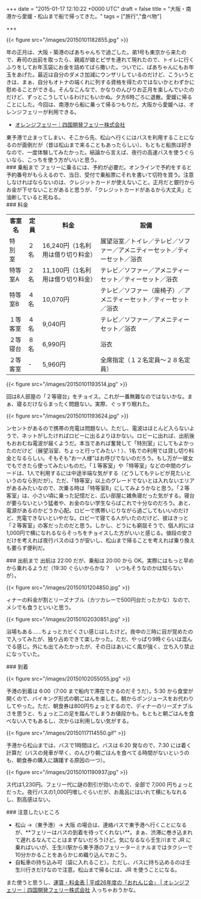 
+++
date = "2015-01-17 12:10:22 +0000 UTC"
draft = false
title = "大阪・南港から愛媛・松山まで船で帰ってきた。"
tags = ["旅行","食べ物"]

+++


{{< figure src="/images/20150101182855.jpg"  >}}

年の正月は、大阪・築港のばあちゃんちで過ごした。弟1号も東京から来たので、寿司の出前を取ったら、親戚が娘とピザを連れて現れたので、トイレに行くふりをしてお年玉袋にお金を詰めてばら撒いた。ついでに、ばあちゃんにもお年玉をあげた。最近は自分のダメさ加減にウンザリしているのだけど、こういうときは、まぁ、自分もオトナの端くれに列する資格を得たのではないかとわずかに慰めることができる。そんなこんなで、かなりのんびりお正月を楽しんでいたのだけど、ずっとこうしているわけにもいかぬ。夕方6時ごろに退散。愛媛に帰ることにした。今回は、南港から船に乗って帰るつもりだ。大阪から愛媛へは、オレンジフェリーが利用できる。

<ul>
<li><a href="http://www.orange-ferry.co.jp/">オレンジフェリー｜四国開発フェリー株式会社</a></li>
</ul>東予港で止まってしまい、そこから先、松山へ行くにはバスを利用することになるのが面倒だが（昔は松山まで来ることもあったらしい）、もともと船旅は好きなので、一度体験してみたかった。結論から言えば、夜行の高速バスを使うぐらいなら、こっちを使う方がいいと思う。

<div class="section">
    ### 乗船まで
    フェリーに乗るには、予約が必要だ。オンラインで予約をすると予約番号がもらえるので、当日、受付で乗船票にそれを書いて切符を買う。注意しなければならないのは、クレジットカードが使えないこと。正月だと銀行からお金が下せないことがあると思うが、「クレジットカードがあるから大丈夫」と油断していると死ねる。

</div>
<div class="section">
    ### 料金
    
<table>
    <tbody><tr>
    <th>客室名	</th>
    <th>定員	</th>
    <th> 料金</th>
    <th>設備</th>
    </tr>
    <tr>
    <td>特 別 室	</td>
    <td>２名	</td>
    <td>16,240円（1名利用は借り切り料金）</td>
    <td>展望浴室／トイレ／テレビ／ソファー／アメニティーセット／ティーセット／浴衣</td>
    </tr>
    <tr>
    <td>特等室A	</td>
    <td>２名	</td>
    <td>11,100円（1名利用は借り切り料金）</td>
    <td>テレビ／ソファー／アメニティーセット／ティーセット／浴衣</td>
    </tr>
    <tr>
    <td>特等室B	</td>
    <td>４名	</td>
    <td>10,070円</td>
    <td>テレビ／ソファー（座椅子）／アメニティーセット／ティーセット／浴衣</td>
    </tr>
    <tr>
    <td>１等客室	</td>
    <td>４名	</td>
    <td>9,040円</td>
    <td>テレビ／ソファー／アメニティーセット／浴衣</td>
    </tr>
    <tr>
    <td>２等寝台	</td>
    <td>８名	</td>
    <td>6,990円</td>
    <td>浴衣</td>
    </tr>
    <tr>
    <td>２等客室	</td>
    <td>-	</td>
    <td>5,960円</td>
    <td>全席指定（１２名定員～２８名定員）</td>
    </tr>
</tbody></table>

{{< figure src="/images/20150101193514.jpg"  >}}

回は8人部屋の「２等寝台」をチョイス。これが一番無難なのではないかな。まぁ、寝るだけならまったく問題ない。実際、ぐっすり眠れた。

{{< figure src="/images/20150101193624.jpg"  >}}

ンセントがあるので携帯の充電は問題ない。ただし、電波はほとんど入らないようで、ネットがしたければロビーに出るよりほかない。ロビーに出れば、出航後もおおむね電波が届くようだ。本当であれば奮発して「特別室」にしてもよかったのだけど（展望浴室、ちょっと行ってみたい！）、1名での利用では貸し切り料金となるらしい。そもそも“お一人様”はお呼びでないのだろう。もし万が一彼女でもできたら使ってみたいものだ。「１等客室」や「特等室」などの中間のグレードは、1人で利用するには中途半端な気がする（どうしてもテレビが見たいというのなら別だが）。ただ、「特等室」以上のグレードでないとは入れないエリアがあるみたいなので、次乗る時は「特等室B」にしてみようかなと思う。「２等客室」は、小さい頃に乗った記憶だと、広い部屋に雑魚寝だった気がする。寝台が要らないという猛者や、お金のない学生ならばこれで十分なのだろう。あと、電源があるのかどうか心配。ロビーで携帯いじりながら過ごしてもいいのだけど、充電できないといやだな。ロビーで寝てる人がいたのだけど、彼はきっと「２等客室」の客だったのだと思う。しかし、どうにも窮屈そうで、個人的には 1,000円で横になれるならそっちをチョイスした方がいいと感じる。値段の安さだけを考えれば夜行バスのほうが安いし、松山まで帰ることを考えれば乗り換えも要らず便利だ。

</div>
<div class="section">
    ### 出航まで
    出航は 22:00 だが、乗船は 20:00 から OK。実際にはもっと早めから乗れるようだ（19:30 ぐらいからかな？　いつもそうなのかは知らないが）。

{{< figure src="/images/20150101204850.jpg"  >}}

ィナーの料金が割とリーズナブル（カツカレーで500円台だったかな）なので、メシでも食うといいと思う。

{{< figure src="/images/20150102030851.jpg"  >}}

浴場もある……ちょっとカビくさい感じはしたけど。夜中の三時に目が覚めたので入ってみたが、独り占めできて楽しかった。ただ、やっぱり9時ぐらいは混んでる感じ。外にも出てみたかったが、その日はあいにく風が強く、立ち入り禁止になっていた。

</div>
<div class="section">
    ### 到着
    

{{< figure src="/images/20150102055055.jpg"  >}}

予港の到着は 6:00（7:00 まで船内で滞在できるのだそうだ）。5:30 から食堂が開くので、バイキング形式の朝ごはんを楽しむ。朝からポンジュースをお代わりしてやった。ただ、朝食券は800円ちょっとするので、ディナーのリーズナブルさを思うと、ちょっと二の足を踏んでしまうお値段かも。もともと朝ごはんを食べない人でもあるし、次からは利用しない気がする。

{{< figure src="/images/20150117114550.gif"  >}}

予港から松山までは、バスで1時間ほど。バスは 6:20 発なので、7:30 には着く計算だ（バスの発車が早く、のんびり朝ごはんを食べてる時間がないというのも、朝食券の購入に躊躇する原因の一つ）。

{{< figure src="/images/20150101190937.jpg"  >}}

ス代は1,230円。フェリー代に謎の割引が効いたので、全部で 7,000 円ちょっとだった。夜行バスの1,000円増しぐらいだが、お風呂にはいれて横にもなれるし、割高感はない。

</div>
<div class="section">
    ### 注意したいところ
    
<ul>
<li>松山 →（東予港）→ 大阪 の場合は、連絡バスで東予港へ行くことになるが、**フェリーはバスの到着を待ってくれない**。まぁ、渋滞に巻き込まれて遅れるなんてことはまずないだろうけど。気になるなら壬生川まで JR に乗ればいいが、壬生川駅から東予港のフェリーターミナルまではタクシーで10分かかることをあらかじめ織り込んでおこう。</li>
<li>自転車の持ち込み可（袋に入れること）。ただし、バスに持ち込めるのは壬生川行きだけなので注意。松山まで帰るには、JR を使うことになる。</li>
</ul>また使うと思うし、<a href="http://www.orange-ferry.co.jp/money/orangemember.html">運賃・料金表 | 平成26年度の「おれんじ会」 | オレンジフェリー｜四国開発フェリー株式会社</a> 入っちゃおうかな。

</div>

